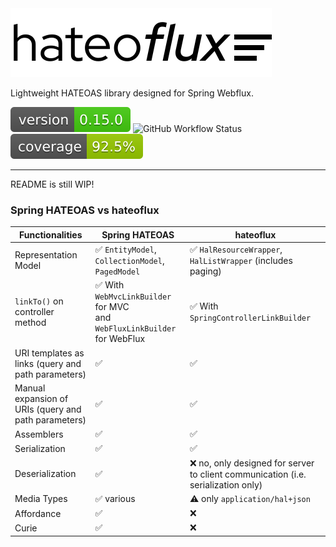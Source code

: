 <picture>
  <source media="(prefers-color-scheme: dark)" srcset="./readme_resources/hateoflux_white.svg">
  <source media="(prefers-color-scheme: light)" srcset="./readme_resources/hateoflux_black.svg">
  <img alt="hateoflux logo" src="./readme_resources/hateoflux_black.svg">
</picture>

Lightweight HATEOAS library designed for Spring Webflux.

![Version](.github/badges/version.svg)
![GitHub Workflow Status](https://img.shields.io/github/actions/workflow/status/kamillionlabs/hateoflux/main.yml?branch=master)
![Coverage](.github/badges/jacoco.svg)
___

README is still WIP!

### Spring HATEOAS vs hateoflux

| Functionalities                                      | Spring HATEOAS                                                                | hateoflux                                                                        |
|------------------------------------------------------|-------------------------------------------------------------------------------|----------------------------------------------------------------------------------|
| Representation Model                                 | ✅ `EntityModel`, `CollectionModel`, `PagedModel`                              | ✅ `HalResourceWrapper`, `HalListWrapper` (includes paging)                       |
| `linkTo()` on controller method                      | ✅  With `WebMvcLinkBuilder` for MVC <br/>and `WebFluxLinkBuilder` for WebFlux | ✅  With `SpringControllerLinkBuilder`                                            |
| URI templates as links (query and path parameters)   | ✅                                                                             | ✅                                                                                |
| Manual expansion of URIs (query and path parameters) | ✅                                                                             | ✅                                                                                |
| Assemblers                                           | ✅                                                                             | ✅                                                                                |
| Serialization                                        | ✅                                                                             | ✅                                                                                |
| Deserialization                                      | ✅                                                                             | ❌ no, only designed for server to client communication (i.e. serialization only) |
| Media Types                                          | ✅ various                                                                     | ⚠️ only `application/hal+json`                                                   |
| Affordance                                           | ✅                                                                             | ❌                                                                                |
| Curie                                                | ✅                                                                             | ❌                                                                                |